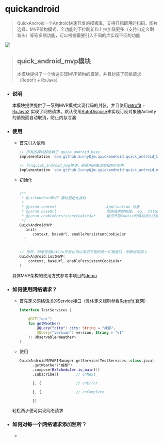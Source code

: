# quickandroid
> QuickAndroid一个Android快速开发的模板库，支持开箱即用的扫码、图片选择、MVP架构模式、全功能的下拉刷新和上拉加载更多（支持自定义刷新头）等等多项功能，可以根据需要引入不同的库实现不同的功能

[![](https://jitpack.io/v/SunnyQjm/quickandroid.svg)](https://jitpack.io/#SunnyQjm/quickandroid)


> ## quick_android_mvp模块
> 本模块提供了一个快速实现MVP架构的框架，并且封装了网络请求（Retrofit + RxJava）


- ### 说明
    本模块提供提供了一系列MVP模式实现代码的封装，并且使用[retrofit](https://github.com/square/retrofit) + [RxJava2](https://github.com/ReactiveX/RxJava)
    实现了网络请求。默认使用[AutoDispose](https://github.com/uber/AutoDispose)来实现订阅对象随Activity的销毁而自动取消，防止内存泄漏
    
- ### 使用
    - 首先引入依赖
        ```groovy
        // 所有的模块都依赖于 quick_android_base 
        implementation 'com.github.SunnyQjm.quickandroid:quick_android_base:${last_version}'
  
        // 引入quick_android_mvp模块，来使用网络请求和MVP架构
        implementation 'com.github.SunnyQjm.quickandroid:quick_android_mvp:${last_version}'
        ```
    - 初始化
        ```kotlin
        
        /**
         * QuickAndroidMVP 模块初始化操作
         *
         * @param context                       Application 对象
         * @param baseUrl                       网络请求的前缀， eg.: https://example.cn/
         * @param enablePersistentCookieJar     是否开启Cookie的自动持久化和发送
         */
        QuickAndroidMVP
          .init(
              context, baseUrl, enablePersistentCookieJar
          )
          
  
        // 当然，如果使用Kotlin开发也可以使用下面的统一扩展接口，参数说明同上
        QuickAndroid.initMVP(
            context, baseUrl, enablePersistentCookieJar
        )
        ```
    具体MVP架构的使用方式参考本项目的[demo](https://github.com/SunnyQjm/quickandroid/tree/master/app/src/main/java/cn/qjm253/quick_android/mvp_demo)

- ### 如何使用网络请求？
    - 首先定义网络请求的Service接口（具体定义规则参看[Retrofit 官网](https://square.github.io/retrofit/)）
        ```kotlin
        interface TestServices {
        
            @GET("api")
            fun getWeather(
                @Query("city") city: String = "成都",
                @Query("version") version: String = "v1"
            ): Observable<Weather>
        }
        ```
    - 使用
        ```kotlin
        QuickAndroidMVPAPIManager.getService(TestServices::class.java)
              .getWeather("成都")
              .compose(RxScheduler.io_main())
              .subscribe({        // onNext
        
              }, {                // onError
        
              }, {                // onComplete
        
              })
  
        ```
     
     轻松两步便可实现网络请求
     

- ### 如何对每一个网络请求添加监听？
    - 